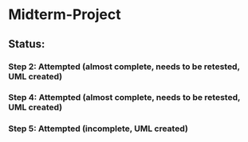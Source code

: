 # Midterm-Project

## Status:
### Step 2: Attempted (almost complete, needs to be retested, UML created)
### Step 4: Attempted (almost complete, needs to be retested, UML created)
### Step 5: Attempted (incomplete, UML created)
